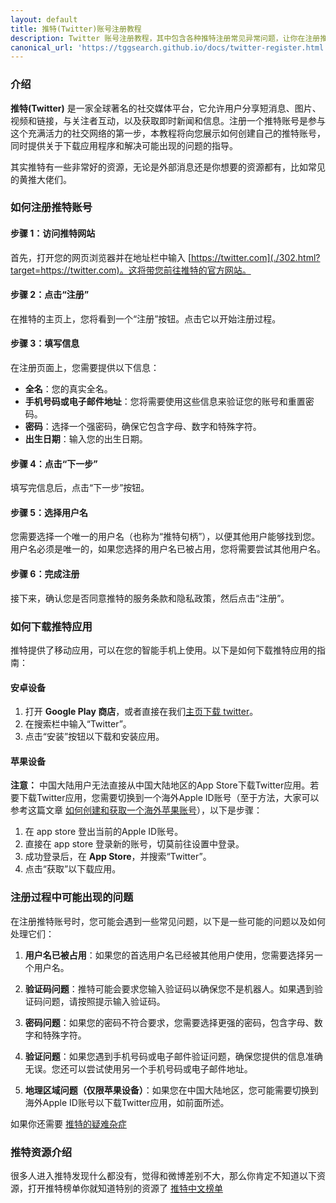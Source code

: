 ```yaml
---
layout: default
title: 推特(Twitter)账号注册教程
description: Twitter 账号注册教程，其中包含各种推特注册常见异常问题，让你在注册推特过程中，少走弯路，其次在注册过程中提供了各种注意事项，避免注册账号被封的各种问题
canonical_url: 'https://tggsearch.github.io/docs/twitter-register.html'
---
```

### 介绍

**推特(Twitter)** 是一家全球著名的社交媒体平台，它允许用户分享短消息、图片、视频和链接，与关注者互动，以及获取即时新闻和信息。注册一个推特账号是参与这个充满活力的社交网络的第一步，本教程将向您展示如何创建自己的推特账号，同时提供关于下载应用程序和解决可能出现的问题的指导。

其实推特有一些非常好的资源，无论是外部消息还是你想要的资源都有，比如常见的黄推大佬们。

### 如何注册推特账号

#### 步骤 1：访问推特网站

首先，打开您的网页浏览器并在地址栏中输入 [https://twitter.com](./302.html?target=https://twitter.com)。这将带您前往推特的官方网站。

#### 步骤 2：点击“注册”

在推特的主页上，您将看到一个“注册”按钮。点击它以开始注册过程。

#### 步骤 3：填写信息

在注册页面上，您需要提供以下信息：
- **全名**：您的真实全名。
- **手机号码或电子邮件地址**：您将需要使用这些信息来验证您的账号和重置密码。
- **密码**：选择一个强密码，确保它包含字母、数字和特殊字符。
- **出生日期**：输入您的出生日期。

#### 步骤 4：点击“下一步”

填写完信息后，点击“下一步”按钮。

#### 步骤 5：选择用户名

您需要选择一个唯一的用户名（也称为“推特句柄”），以便其他用户能够找到您。用户名必须是唯一的，如果您选择的用户名已被占用，您将需要尝试其他用户名。

#### 步骤 6：完成注册

接下来，确认您是否同意推特的服务条款和隐私政策，然后点击“注册”。

### 如何下载推特应用

推特提供了移动应用，可以在您的智能手机上使用。以下是如何下载推特应用的指南：

#### 安卓设备

1. 打开 **Google Play 商店**，或者直接在我们[主页下载 twitter](/twitter)。
2. 在搜索栏中输入“Twitter”。
3. 点击“安装”按钮以下载和安装应用。

#### 苹果设备

**注意：** 中国大陆用户无法直接从中国大陆地区的App Store下载Twitter应用。若要下载Twitter应用，您需要切换到一个海外Apple ID账号（至于方法，大家可以参考这篇文章 [如何创建和获取一个海外苹果账号](./register-apple-id.html)），以下是步骤：

1. 在 app store 登出当前的Apple ID账号。
2. 直接在 app store 登录新的账号，切莫前往设置中登录。
3. 成功登录后，在 **App Store**，并搜索“Twitter”。
5. 点击“获取”以下载应用。

### 注册过程中可能出现的问题

在注册推特账号时，您可能会遇到一些常见问题，以下是一些可能的问题以及如何处理它们：

1. **用户名已被占用**：如果您的首选用户名已经被其他用户使用，您需要选择另一个用户名。

2. **验证码问题**：推特可能会要求您输入验证码以确保您不是机器人。如果遇到验证码问题，请按照提示输入验证码。

3. **密码问题**：如果您的密码不符合要求，您需要选择更强的密码，包含字母、数字和特殊字符。

4. **验证问题**：如果您遇到手机号码或电子邮件验证问题，确保您提供的信息准确无误。您还可以尝试使用另一个手机号码或电子邮件地址。

5. **地理区域问题（仅限苹果设备）**：如果您在中国大陆地区，您可能需要切换到海外Apple ID账号以下载Twitter应用，如前面所述。

如果你还需要 [推特的疑难杂症](./twitter-register-error.html)

### 推特资源介绍

很多人进入推特发现什么都没有，觉得和微博差别不大，那么你肯定不知道以下资源，打开推特榜单你就知道特别的资源了 [推特中文榜单](./twitter-ranking.html)
